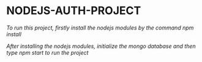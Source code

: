 # NODEJS-AUTH-PROJECT

*To run this project, firstly install the nodejs modules by the command npm install*

*After installing the nodejs modules, initialize the mongo database and then type npm start to run the project*
